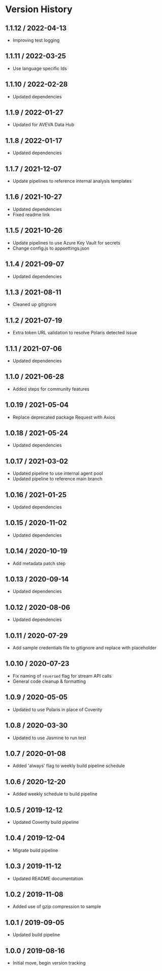 # Version History

## 1.1.12 / 2022-04-13

- Improving test logging
## 1.1.11 / 2022-03-25

- Use language specific Ids

## 1.1.10 / 2022-02-28

- Updated dependencies

## 1.1.9 / 2022-01-27

- Updated for AVEVA Data Hub

## 1.1.8 / 2022-01-17

- Updated dependencies

## 1.1.7 / 2021-12-07

- Update pipelines to reference internal analysis templates

## 1.1.6 / 2021-10-27

- Updated dependencies
- Fixed readme link

## 1.1.5 / 2021-10-26

- Update pipelines to use Azure Key Vault for secrets
- Change config.js to appsettings.json

## 1.1.4 / 2021-09-07

- Updated dependencies

## 1.1.3 / 2021-08-11

- Cleaned up gitignore

## 1.1.2 / 2021-07-19

- Extra token URL validation to resolve Polaris detected issue

## 1.1.1 / 2021-07-06

- Updated dependencies

## 1.1.0 / 2021-06-28

- Added steps for community features

## 1.0.19 / 2021-05-04

- Replace deprecated package Request with Axios

## 1.0.18 / 2021-05-24

- Updated dependencies

## 1.0.17 / 2021-03-02

- Updated pipeline to use internal agent pool
- Updated pipeline to reference main branch

## 1.0.16 / 2021-01-25

- Updated dependencies

## 1.0.15 / 2020-11-02

- Updated dependencies

## 1.0.14 / 2020-10-19

- Add metadata patch step

## 1.0.13 / 2020-09-14

- Updated dependencies

## 1.0.12 / 2020-08-06

- Updated dependencies

## 1.0.11 / 2020-07-29

- Add sample credentials file to gitignore and replace with placeholder

## 1.0.10 / 2020-07-23

- Fix naming of `reversed` flag for stream API calls
- General code cleanup & formatting

## 1.0.9 / 2020-05-05

- Updated to use Polaris in place of Coverity

## 1.0.8 / 2020-03-30

- Updated to use Jasmine to run test

## 1.0.7 / 2020-01-08

- Added 'always' flag to weekly build pipeline schedule

## 1.0.6 / 2020-12-20

- Added weekly schedule to build pipeline

## 1.0.5 / 2019-12-12

- Updated Coverity build pipeline

## 1.0.4 / 2019-12-04

- Migrate build pipeline

## 1.0.3 / 2019-11-12

- Updated README documentation

## 1.0.2 / 2019-11-08

- Added use of gzip compression to sample

## 1.0.1 / 2019-09-05

- Updated build pipeline

## 1.0.0 / 2019-08-16

- Initial move, begin version tracking

